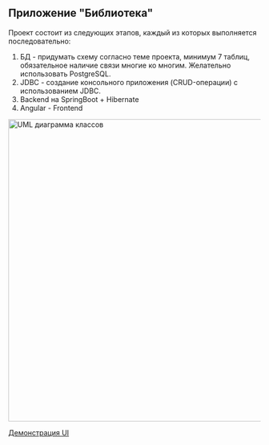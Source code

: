 ## Приложение "Библиотека"

Проект состоит из следующих этапов, каждый из которых выполняется последовательно:

1. БД - придумать схему согласно теме проекта, минимум 7 таблиц, обязательное наличие связи многие ко многим. Желательно использовать PostgreSQL.
2. JDBC - создание консольного приложения (CRUD-операции) с использованием JDBC.
3. Backend на SpringBoot + Hibernate
4. Angular - Frontend

<img width="602" alt="UML диаграмма классов" src="https://github.com/user-attachments/assets/b3bc67f1-3a7c-42b6-815f-2c9ca120f368" />

[Демонстрация UI](https://github.com/YULIYA2001/Library/blob/main/screenshots.md)
